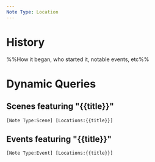 ```yaml
---
Note Type: Location
---
```

# History
%%How it began, who started it, notable events, etc%%

# Dynamic Queries

## Scenes featuring "{{title}}"

```query
[Note Type:Scene] [Locations:{{title}}]
```

## Events featuring "{{title}}"

```query
[Note Type:Event] [Locations:{{title}}]
```